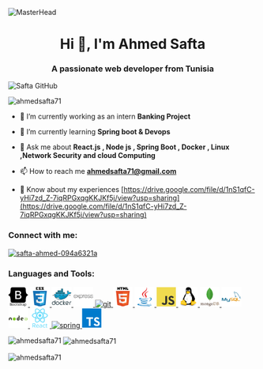 ![MasterHead](https://repository-images.githubusercontent.com/588181932/e36ec678-7984-4cdd-8e4c-a3932772ff8e)
<h1 align="center">Hi 👋, I'm Ahmed Safta</h1>
<h3 align="center">A passionate web developer from Tunisia</h3>
<img src="https://giphy.com/gifs/dommespace-domme-space-programador-qgQUggAC3Pfv687qPC" alt="Safta GitHub" width="400">
<p align="left"> <img src="https://komarev.com/ghpvc/?username=ahmedsafta71&label=Profile%20views&color=0e75b6&style=flat" alt="ahmedsafta71" /> </p>

- 🔭 I’m currently working as an intern **Banking Project**

- 🌱 I’m currently learning **Spring boot & Devops**

- 💬 Ask me about **React.js , Node js , Spring Boot , Docker , Linux ,Network Security and cloud Computing**

- 📫 How to reach me **ahmedsafta71@gmail.com**

- 📄 Know about my experiences [https://drive.google.com/file/d/1nS1qfC-yHi7zd_Z-7iqRPGxqgKKJKf5j/view?usp=sharing](https://drive.google.com/file/d/1nS1qfC-yHi7zd_Z-7iqRPGxqgKKJKf5j/view?usp=sharing)

<h3 align="left">Connect with me:</h3>
<p align="left">
<a href="https://linkedin.com/in/safta-ahmed-094a6321a" target="blank"><img align="center" src="https://raw.githubusercontent.com/rahuldkjain/github-profile-readme-generator/master/src/images/icons/Social/linked-in-alt.svg" alt="safta-ahmed-094a6321a" height="30" width="40" /></a>
</p>

<h3 align="left">Languages and Tools:</h3>
<p align="left"> <a href="https://getbootstrap.com" target="_blank" rel="noreferrer"> <img src="https://raw.githubusercontent.com/devicons/devicon/master/icons/bootstrap/bootstrap-plain-wordmark.svg" alt="bootstrap" width="40" height="40"/> </a> <a href="https://www.w3schools.com/css/" target="_blank" rel="noreferrer"> <img src="https://raw.githubusercontent.com/devicons/devicon/master/icons/css3/css3-original-wordmark.svg" alt="css3" width="40" height="40"/> </a> <a href="https://www.docker.com/" target="_blank" rel="noreferrer"> <img src="https://raw.githubusercontent.com/devicons/devicon/master/icons/docker/docker-original-wordmark.svg" alt="docker" width="40" height="40"/> </a> <a href="https://expressjs.com" target="_blank" rel="noreferrer"> <img src="https://raw.githubusercontent.com/devicons/devicon/master/icons/express/express-original-wordmark.svg" alt="express" width="40" height="40"/> </a> <a href="https://git-scm.com/" target="_blank" rel="noreferrer"> <img src="https://www.vectorlogo.zone/logos/git-scm/git-scm-icon.svg" alt="git" width="40" height="40"/> </a> <a href="https://www.w3.org/html/" target="_blank" rel="noreferrer"> <img src="https://raw.githubusercontent.com/devicons/devicon/master/icons/html5/html5-original-wordmark.svg" alt="html5" width="40" height="40"/> </a> <a href="https://www.java.com" target="_blank" rel="noreferrer"> <img src="https://raw.githubusercontent.com/devicons/devicon/master/icons/java/java-original.svg" alt="java" width="40" height="40"/> </a> <a href="https://developer.mozilla.org/en-US/docs/Web/JavaScript" target="_blank" rel="noreferrer"> <img src="https://raw.githubusercontent.com/devicons/devicon/master/icons/javascript/javascript-original.svg" alt="javascript" width="40" height="40"/> </a> <a href="https://www.linux.org/" target="_blank" rel="noreferrer"> <img src="https://raw.githubusercontent.com/devicons/devicon/master/icons/linux/linux-original.svg" alt="linux" width="40" height="40"/> </a> <a href="https://www.mongodb.com/" target="_blank" rel="noreferrer"> <img src="https://raw.githubusercontent.com/devicons/devicon/master/icons/mongodb/mongodb-original-wordmark.svg" alt="mongodb" width="40" height="40"/> </a> <a href="https://www.mysql.com/" target="_blank" rel="noreferrer"> <img src="https://raw.githubusercontent.com/devicons/devicon/master/icons/mysql/mysql-original-wordmark.svg" alt="mysql" width="40" height="40"/> </a> <a href="https://nodejs.org" target="_blank" rel="noreferrer"> <img src="https://raw.githubusercontent.com/devicons/devicon/master/icons/nodejs/nodejs-original-wordmark.svg" alt="nodejs" width="40" height="40"/> </a> <a href="https://reactjs.org/" target="_blank" rel="noreferrer"> <img src="https://raw.githubusercontent.com/devicons/devicon/master/icons/react/react-original-wordmark.svg" alt="react" width="40" height="40"/> </a> <a href="https://spring.io/" target="_blank" rel="noreferrer"> <img src="https://www.vectorlogo.zone/logos/springio/springio-icon.svg" alt="spring" width="40" height="40"/> </a> <a href="https://www.typescriptlang.org/" target="_blank" rel="noreferrer"> <img src="https://raw.githubusercontent.com/devicons/devicon/master/icons/typescript/typescript-original.svg" alt="typescript" width="40" height="40"/> </a> </p>

<p><img align="left" src="https://github-readme-stats.vercel.app/api/top-langs?username=ahmedsafta71&show_icons=true&locale=en&layout=compact" alt="ahmedsafta71" /></p>

<p>&nbsp;<img align="center" src="https://github-readme-stats.vercel.app/api?username=ahmedsafta71&show_icons=true&locale=en" alt="ahmedsafta71" /></p>

<p><img align="center" src="https://github-readme-streak-stats.herokuapp.com/?user=ahmedsafta71&" alt="ahmedsafta71" /></p>
